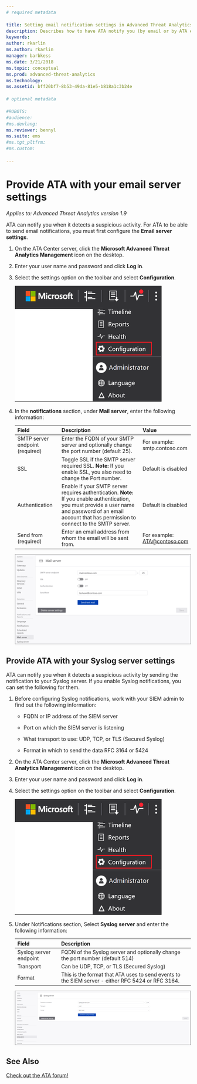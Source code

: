 ```yaml
---
# required metadata

title: Setting email notification settings in Advanced Threat Analytics | Microsoft Docs
description: Describes how to have ATA notify you (by email or by ATA event forwarding) when it detects suspicious activities 
keywords:
author: rkarlin
ms.author: rkarlin
manager: barbkess
ms.date: 3/21/2018
ms.topic: conceptual
ms.prod: advanced-threat-analytics
ms.technology:
ms.assetid: bff20bf7-8b53-49da-81e5-b818a1c3b24e

# optional metadata

#ROBOTS:
#audience:
#ms.devlang:
ms.reviewer: bennyl
ms.suite: ems
#ms.tgt_pltfrm:
#ms.custom:

---
```


# Provide ATA with your email server settings

*Applies to: Advanced Threat Analytics version 1.9*

ATA can notify you when it detects a suspicious activity. For ATA to be able to send email notifications, you must first configure the **Email server settings**.

1. On the ATA Center server, click the **Microsoft Advanced Threat Analytics Management** icon on the desktop.

2. Enter your user name and password and click **Log in**.

3. Select the settings option on the toolbar and select **Configuration**.

   ![ATA configuration settings icon](media/ATA-config-icon.png)

4. In the **notifications** section, under **Mail server**, enter the following information:


   |              Field              |                                                                                                 Description                                                                                                  |               Value                |
   |---------------------------------|--------------------------------------------------------------------------------------------------------------------------------------------------------------------------------------------------------------|------------------------------------|
   | SMTP server endpoint (required) |                                                            Enter the FQDN of your SMTP server and optionally change the port number (default 25).                                                            | For example:<br />smtp.contoso.com |
   |               SSL               |                                              Toggle SSL if the SMTP server required SSL. **Note:** If you enable SSL, you also need to change the Port number.                                               |        Default is disabled         |
   |         Authentication          | Enable if your SMTP server requires authentication. **Note:** If you enable authentication, you must provide a user name and password of an email account that has permission to connect to the SMTP server. |        Default is disabled         |
   |      Send from (required)       |                                                                        Enter an email address from whom the email will be sent from.                                                                         | For example:<br />ATA@contoso.com  |

   ![ATA email server settings image](media/ata-email-server.png)

## Provide ATA with your Syslog server settings
ATA can notify you when it detects a suspicious activity by sending the notification to your Syslog server. If you enable Syslog notifications, you can set the following for them.

1. Before configuring Syslog notifications, work with your SIEM admin to find out the following information:

   -   FQDN or IP address of the SIEM server

   -   Port on which the SIEM server is listening

   -   What transport to use: UDP, TCP, or TLS (Secured Syslog)

   -   Format in which to send the data RFC 3164 or 5424

2. On the ATA Center server, click the **Microsoft Advanced Threat Analytics Management** icon on the desktop.

3. Enter your user name and password and click **Log in**.

4. Select the settings option on the toolbar and select **Configuration**.

   ![ATA configuration settings icon](media/ATA-config-icon.png)

5. Under Notifications section, Select **Syslog server** and enter the following information:

   |Field|Description|
   |---------|---------------|
   |Syslog server endpoint|FQDN of the Syslog server and optionally change the port number (default 514)|
   |Transport|Can be UDP, TCP, or TLS (Secured Syslog)|
   |Format|This is the format that ATA uses to send events to the SIEM server - either RFC 5424 or RFC 3164.|

   ![ATA Syslog server settings image](media/ata-syslog-server-settings.png)



## See Also
[Check out the ATA forum!](https://social.technet.microsoft.com/Forums/security/home?forum=mata)
